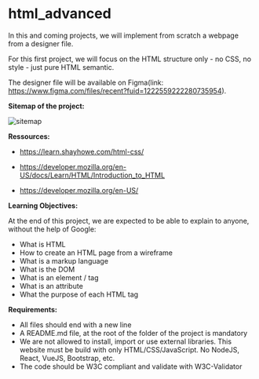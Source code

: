 # html_advanced


In this and coming projects, we will implement from scratch a webpage from a designer file.

For this first project, we will focus on the HTML structure only - no CSS, no style - just pure HTML semantic.

The designer file will be available on Figma(link: https://www.figma.com/files/recent?fuid=1222559222280735954).


**Sitemap of the project:**

![sitemap](./images/sitemap%20of%20the%201st%20project%20in%20web%20development.jpg)

**Ressources:**

- https://learn.shayhowe.com/html-css/

- https://developer.mozilla.org/en-US/docs/Learn/HTML/Introduction_to_HTML

- https://developer.mozilla.org/en-US/

**Learning Objectives:**

At the end of this project, we are expected to be able to explain to anyone, without the help of Google:

- What is HTML
- How to create an HTML page from a wireframe
- What is a markup language
- What is the DOM
- What is an element / tag
- What is an attribute
- What the purpose of each HTML tag

**Requirements:**

- All files should end with a new line
- A README.md file, at the root of the folder of the project is mandatory
- We are not allowed to install, import or use external libraries. This website must be build with only HTML/CSS/JavaScript. No NodeJS, React, VueJS, Bootstrap, etc.
- The code should be W3C compliant and validate with W3C-Validator